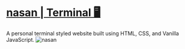 # [nasan | Terminal 🖥️](https://nasan.dev/)
A personal terminal styled website built using HTML, CSS, and Vanilla JavaScript.
![nasan](https://user-images.githubusercontent.com/83597466/175869164-72fcfbbf-eae0-45ad-b679-fc7e85185283.png)

